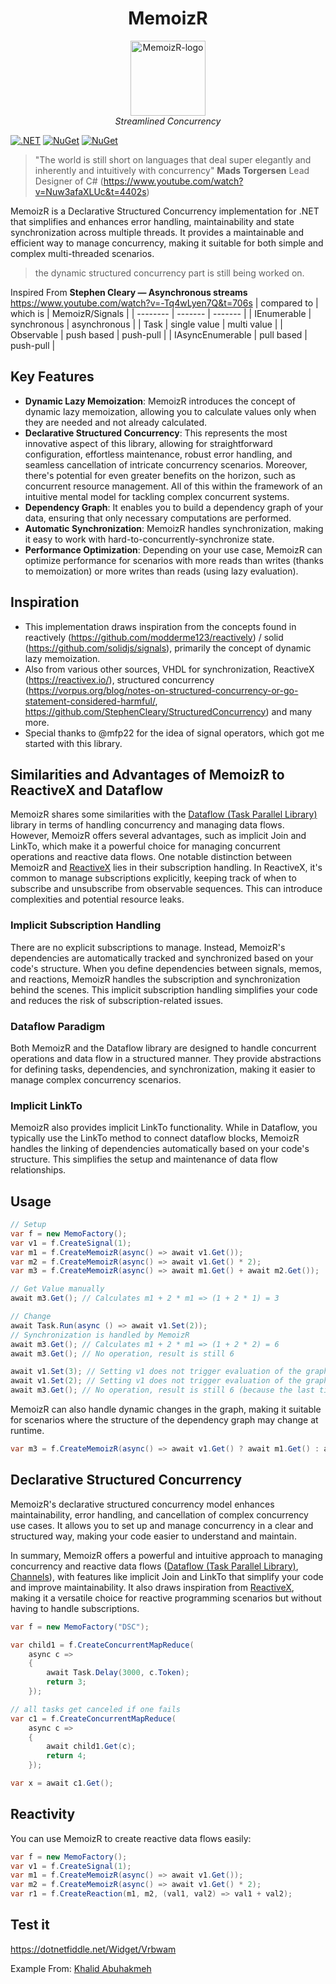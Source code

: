 <h1 align="center">MemoizR</h1>

<p align="center">
  <img src="docs/MemoizR.png" alt="MemoizR-logo" width="120px" height="120px"/>
  <br>
  <em>Streamlined Concurrency</em>
  <br>
</p>


[![.NET](https://github.com/timonkrebs/MemoizR/actions/workflows/dotnet.yml/badge.svg)](https://github.com/timonkrebs/MemoizR/actions/workflows/dotnet.yml)
[![NuGet](https://img.shields.io/nuget/dt/memoizr.svg)](https://www.nuget.org/packages/memoizr) 
[![NuGet](https://img.shields.io/nuget/vpre/memoizr.svg)](https://www.nuget.org/packages/memoizr)

> "The world is still short on languages that deal super elegantly and inherently and intuitively with concurrency" **Mads Torgersen** Lead Designer of C# (https://www.youtube.com/watch?v=Nuw3afaXLUc&t=4402s)

MemoizR is a Declarative Structured Concurrency implementation for .NET that simplifies and enhances error handling, maintainability and state synchronization across multiple threads. It provides a maintainable and efficient way to manage concurrency, making it suitable for both simple and complex multi-threaded scenarios.

> the dynamic structured concurrency part is still being worked on.

Inspired From **Stephen Cleary — Asynchronous streams** https://www.youtube.com/watch?v=-Tq4wLyen7Q&t=706s
| compared to      | which is     | MemoizR/Signals |
| --------         | -------      | -------         |
| IEnumerable      | synchronous  | asynchronous    |
| Task             | single value | multi value     |
| Observable       | push based   | push-pull       |
| IAsyncEnumerable | pull based   | push-pull       |

## Key Features
- **Dynamic Lazy Memoization**: MemoizR introduces the concept of dynamic lazy memoization, allowing you to calculate values only when they are needed and not already calculated.
- **Declarative Structured Concurrency**: This represents the most innovative aspect of this library, allowing for straightforward configuration, effortless maintenance, robust error handling, and seamless cancellation of intricate concurrency scenarios. Moreover, there's potential for even greater benefits on the horizon, such as concurrent resource management. All of this within the framework of an intuitive mental model for tackling complex concurrent systems.
- **Dependency Graph**: It enables you to build a dependency graph of your data, ensuring that only necessary computations are performed.
- **Automatic Synchronization**: MemoizR handles synchronization, making it easy to work with hard-to-concurrently-synchronize state.
- **Performance Optimization**: Depending on your use case, MemoizR can optimize performance for scenarios with more reads than writes (thanks to memoization) or more writes than reads (using lazy evaluation).

## Inspiration
- This implementation draws inspiration from the concepts found in reactively (https://github.com/modderme123/reactively) / solid (https://github.com/solidjs/signals), primarily the concept of dynamic lazy memoization.
- Also from various other sources, VHDL for synchronization, ReactiveX (https://reactivex.io/), structured concurrency (https://vorpus.org/blog/notes-on-structured-concurrency-or-go-statement-considered-harmful/, https://github.com/StephenCleary/StructuredConcurrency) and many more.
- Special thanks to @mfp22 for the idea of signal operators, which got me started with this library.

## Similarities and Advantages of MemoizR to ReactiveX and Dataflow 

MemoizR shares some similarities with the [Dataflow (Task Parallel Library)](https://learn.microsoft.com/en-us/dotnet/standard/parallel-programming/dataflow-task-parallel-library) library in terms of handling concurrency and managing data flows. 
However, MemoizR offers several advantages, such as implicit Join and LinkTo, which make it a powerful choice for managing concurrent operations and reactive data flows.
One notable distinction between MemoizR and [ReactiveX](https://github.com/dotnet/reactive) lies in their subscription handling. In ReactiveX, it's common to manage subscriptions explicitly, keeping track of when to subscribe and unsubscribe from observable sequences. This can introduce complexities and potential resource leaks.

### Implicit Subscription Handling
There are no explicit subscriptions to manage. Instead, MemoizR's dependencies are automatically tracked and synchronized based on your code's structure. When you define dependencies between signals, memos, and reactions, MemoizR handles the subscription and synchronization behind the scenes. This implicit subscription handling simplifies your code and reduces the risk of subscription-related issues.

### Dataflow Paradigm

Both MemoizR and the Dataflow library are designed to handle concurrent operations and data flow in a structured manner. 
They provide abstractions for defining tasks, dependencies, and synchronization, making it easier to manage complex concurrency scenarios.

### Implicit LinkTo
MemoizR also provides implicit LinkTo functionality. While in Dataflow, you typically use the LinkTo method to connect dataflow blocks, MemoizR handles the linking of dependencies automatically based on your code's structure. This simplifies the setup and maintenance of data flow relationships.

## Usage

```cs
// Setup
var f = new MemoFactory();
var v1 = f.CreateSignal(1);
var m1 = f.CreateMemoizR(async() => await v1.Get());
var m2 = f.CreateMemoizR(async() => await v1.Get() * 2);
var m3 = f.CreateMemoizR(async() => await m1.Get() + await m2.Get());

// Get Value manually
await m3.Get(); // Calculates m1 + 2 * m1 => (1 + 2 * 1) = 3

// Change
await Task.Run(async () => await v1.Set(2));
// Synchronization is handled by MemoizR
await m3.Get(); // Calculates m1 + 2 * m1 => (1 + 2 * 2) = 6
await m3.Get(); // No operation, result is still 6

await v1.Set(3); // Setting v1 does not trigger evaluation of the graph
await v1.Set(2); // Setting v1 does not trigger evaluation of the graph
await m3.Get(); // No operation, result is still 6 (because the last time the graph was evaluated, v1 was already 2)
```

MemoizR can also handle dynamic changes in the graph, making it suitable for scenarios where the structure of the dependency graph may change at runtime.

```cs
var m3 = f.CreateMemoizR(async() => await v1.Get() ? await m1.Get() : await m2.Get());
```

## Declarative Structured Concurrency
MemoizR's declarative structured concurrency model enhances maintainability, error handling, and cancellation of complex concurrency use cases. It allows you to set up and manage concurrency in a clear and structured way, making your code easier to understand and maintain.

In summary, MemoizR offers a powerful and intuitive approach to managing concurrency and reactive data flows ([Dataflow (Task Parallel Library)](https://learn.microsoft.com/en-us/dotnet/standard/parallel-programming/dataflow-task-parallel-library), [Channels](https://learn.microsoft.com/en-us/dotnet/core/extensions/channels)), with features like implicit Join and LinkTo that simplify your code and improve maintainability. It also draws inspiration from [ReactiveX](https://github.com/dotnet/reactive), making it a versatile choice for reactive programming scenarios but without having to handle subscriptions.

```cs
var f = new MemoFactory("DSC");

var child1 = f.CreateConcurrentMapReduce(
    async c =>
    {
        await Task.Delay(3000, c.Token);
        return 3;
    });

// all tasks get canceled if one fails
var c1 = f.CreateConcurrentMapReduce(
    async c =>
    {
        await child1.Get(c);
        return 4;
    });

var x = await c1.Get();

```

## Reactivity
You can use MemoizR to create reactive data flows easily:

```csharp
var f = new MemoFactory();
var v1 = f.CreateSignal(1);
var m1 = f.CreateMemoizR(async() => await v1.Get());
var m2 = f.CreateMemoizR(async() => await v1.Get() * 2);
var r1 = f.CreateReaction(m1, m2, (val1, val2) => val1 + val2);
```

## Test it

https://dotnetfiddle.net/Widget/Vrbwam

Example From: [Khalid Abuhakmeh](https://khalidabuhakmeh.com/memoizr-declarative-structured-concurrency-for-csharp#conclusion)
